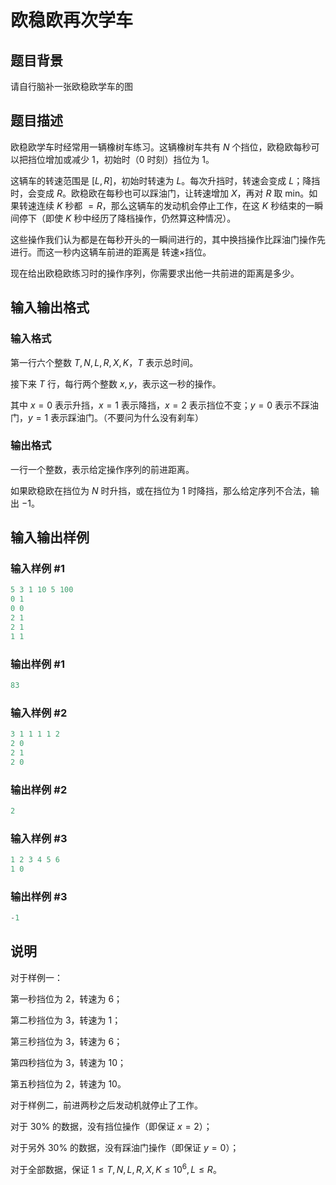 # 欧稳欧再次学车

## 题目背景

请自行脑补一张欧稳欧学车的图

## 题目描述

欧稳欧学车时经常用一辆橡树车练习。这辆橡树车共有 $N$ 个挡位，欧稳欧每秒可以把挡位增加或减少 $1$，初始时（$0$ 时刻）挡位为 $1$。

这辆车的转速范围是 $[L,R]$，初始时转速为 $L$。每次升挡时，转速会变成 $L$；降挡时，会变成 $R$。欧稳欧在每秒也可以踩油门，让转速增加 $X$，再对 $R$ 取 $\text{min}$。如果转速连续 $K$ 秒都 $=R$，那么这辆车的发动机会停止工作，在这 $K$ 秒结束的一瞬间停下（即使 $K$ 秒中经历了降档操作，仍然算这种情况）。

这些操作我们认为都是在每秒开头的一瞬间进行的，其中换挡操作比踩油门操作先进行。而这一秒内这辆车前进的距离是 转速$\times$挡位。

现在给出欧稳欧练习时的操作序列，你需要求出他一共前进的距离是多少。

## 输入输出格式

### 输入格式

第一行六个整数 $T,N,L,R,X,K$，$T$ 表示总时间。

接下来 $T$ 行，每行两个整数 $x,y$，表示这一秒的操作。

其中 $x=0$ 表示升挡，$x=1$ 表示降挡，$x=2$ 表示挡位不变；$y=0$ 表示不踩油门，$y=1$ 表示踩油门。（不要问为什么没有刹车）

### 输出格式

一行一个整数，表示给定操作序列的前进距离。

如果欧稳欧在挡位为 $N$ 时升挡，或在挡位为 $1$ 时降挡，那么给定序列不合法，输出 $-1$。

## 输入输出样例

### 输入样例 #1

```cpp
5 3 1 10 5 100
0 1
0 0
2 1
2 1
1 1
```


### 输出样例 #1

```cpp
83
```


### 输入样例 #2

```cpp
3 1 1 1 1 2
2 0
2 1
2 0
```


### 输出样例 #2

```cpp
2
```


### 输入样例 #3

```cpp
1 2 3 4 5 6
1 0
```


### 输出样例 #3

```cpp
-1
```


## 说明

对于样例一：

第一秒挡位为 $2$，转速为 $6$；

第二秒挡位为 $3$，转速为 $1$；

第三秒挡位为 $3$，转速为 $6$；

第四秒挡位为 $3$，转速为 $10$；

第五秒挡位为 $2$，转速为 $10$。

对于样例二，前进两秒之后发动机就停止了工作。

对于 $30\%$ 的数据，没有挡位操作（即保证 $x=2$）；

对于另外 $30\%$ 的数据，没有踩油门操作（即保证 $y=0$）；

对于全部数据，保证 $1\le T,N,L,R,X,K\le 10^6,L\le R$。

